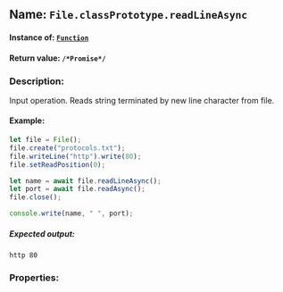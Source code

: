 ## Name: `File.classPrototype.readLineAsync`

#### Instance of: [`Function`](Function.md)

#### Return value: `/*Promise*/`

### Description:

Input operation. 
Reads string terminated by new line character 
from file.

#### Example:

```js
let file = File();
file.create("protocols.txt");
file.writeLine("http").write(80);
file.setReadPosition(0);

let name = await file.readLineAsync();
let port = await file.readAsync();
file.close();

console.write(name, " ", port);
```

##### Expected output:

```
http 80
```

### Properties:



